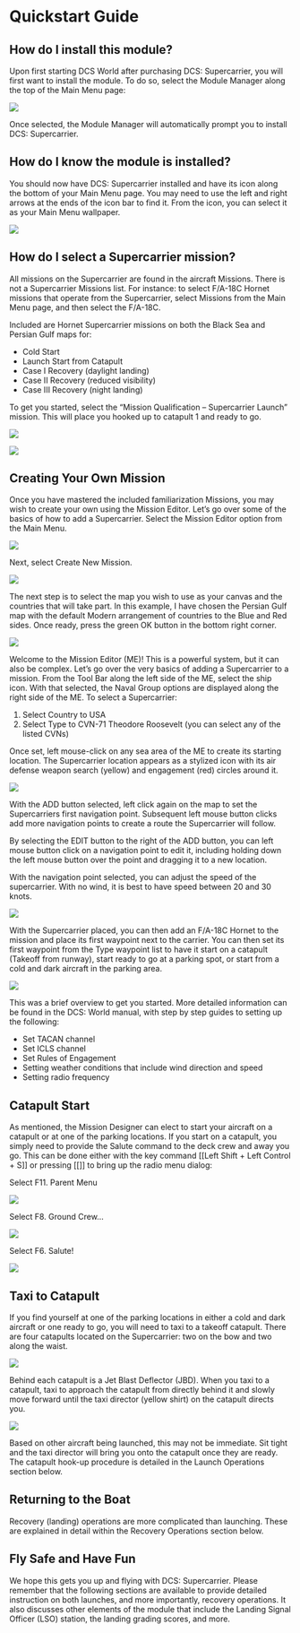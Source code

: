 # Quickstart Guide

## How do I install this module?

Upon first starting DCS World after purchasing DCS: Supercarrier, you will first want to install the module. To do
so, select the Module Manager along the top of the Main Menu page:

![](img/sc--006-005.jpg)

Once selected, the Module Manager will automatically prompt you to install DCS: Supercarrier.


## How do I know the module is installed?

You should now have DCS: Supercarrier installed and have its icon along the bottom of your Main Menu page.
You may need to use the left and right arrows at the ends of the icon bar to find it. From the icon, you can select
it as your Main Menu wallpaper.


![](img/sc--006-008.jpg)


## How do I select a Supercarrier mission?

All missions on the Supercarrier are found in the aircraft Missions. There is not a Supercarrier Missions list. For
instance: to select F/A-18C Hornet missions that operate from the Supercarrier, select Missions from the Main
Menu page, and then select the F/A-18C.

Included are Hornet Supercarrier missions on both the Black Sea and Persian Gulf maps for:
 - Cold Start
 - Launch Start from Catapult
 - Case I Recovery (daylight landing)
 - Case II Recovery (reduced visibility)
 - Case III Recovery (night landing)

To get you started, select the “Mission Qualification – Supercarrier Launch” mission. This will place you hooked
up to catapult 1 and ready to go.


![](img/sc--007-011.jpg)

![](img/sc--007-014.jpg)


## Creating Your Own Mission

Once you have mastered the included familiarization Missions, you may wish to create your own using the
Mission Editor. Let’s go over some of the basics of how to add a Supercarrier.
Select the Mission Editor option from the Main Menu.

![](img/sc--008-018.jpg)

Next, select Create New Mission.


![](img/sc--008-022.jpg)


The next step is to select the map you wish to use as your canvas and the countries that will take part. In this
example, I have chosen the Persian Gulf map with the default Modern arrangement of countries to the Blue and
Red sides. Once ready, press the green OK button in the bottom right corner.

![](img/sc--009-025.jpg)

Welcome to the Mission Editor (ME)! This is a powerful system, but it can also be complex. Let’s go over the
very basics of adding a Supercarrier to a mission. From the Tool Bar along the left side of the ME, select the
ship icon. With that selected, the Naval Group options are displayed along the right side of the ME. To select a
Supercarrier:

1. Select Country to USA
2. Select Type to CVN-71 Theodore Roosevelt (you can select any of the listed CVNs)

Once set, left mouse-click on any sea area of the ME to create its starting location.
The Supercarrier location appears as a stylized icon with its air defense weapon search (yellow) and
engagement (red) circles around it.


![](img/sc--009-028.jpg)


With the ADD button selected, left click again on the map to set the Supercarriers first navigation point.
Subsequent left mouse button clicks add more navigation points to create a route the Supercarrier will follow.

By selecting the EDIT button to the right of the ADD button, you can left mouse button click on a navigation
point to edit it, including holding down the left mouse button over the point and dragging it to a new location.

With the navigation point selected, you can adjust the speed of the supercarrier. With no wind, it is best to have
speed between 20 and 30 knots.


![](img/sc--010-031.jpg)


With the Supercarrier placed, you can then add an F/A-18C Hornet to the mission and place its first waypoint
next to the carrier. You can then set its first waypoint from the Type waypoint list to have it start on a catapult
(Takeoff from runway), start ready to go at a parking spot, or start from a cold and dark aircraft in the parking
area.


![](img/sc--010-034.jpg)


This was a brief overview to get you started. More detailed information can be found in the DCS: World manual,
with step by step guides to setting up the following:

 - Set TACAN channel
 - Set ICLS channel
 - Set Rules of Engagement
 - Setting weather conditions that include wind direction and speed
 - Setting radio frequency




## Catapult Start

As mentioned, the Mission Designer can elect to start your aircraft on a catapult or at one of the parking
locations. If you start on a catapult, you simply need to provide the Salute command to the deck crew and away
you go. This can be done either with the key command [[Left Shift + Left Control + S]] or pressing [[\]] to bring up the
radio menu dialog:

Select F11. Parent Menu

![](img/sc--011-037.jpg)



Select F8. Ground Crew…


![](img/sc--011-040.jpg)


Select F6. Salute!


![](img/sc--011-043.jpg)


## Taxi to Catapult

If you find yourself at one of the parking locations in either a cold and dark aircraft or one ready to go, you will
need to taxi to a takeoff catapult. There are four catapults located on the Supercarrier: two on the bow and two
along the waist.


![](img/sc--12-1.jpg)

Behind each catapult is a Jet Blast Deflector (JBD). When you taxi to a catapult, taxi to approach the catapult
from directly behind it and slowly move forward until the taxi director (yellow shirt) on the catapult directs you.


![](img/sc--012-048.jpg)

Based on other aircraft being launched, this may not be immediate. Sit tight and the taxi director will bring you
onto the catapult once they are ready.
The catapult hook-up procedure is detailed in the Launch Operations section below.

## Returning to the Boat

Recovery (landing) operations are more complicated than launching. These are explained in detail within the
Recovery Operations section below.

## Fly Safe and Have Fun

We hope this gets you up and flying with DCS: Supercarrier. Please remember that the following sections are
available to provide detailed instruction on both launches, and more importantly, recovery operations. It also
discusses other elements of the module that include the Landing Signal Officer (LSO) station, the landing
grading scores, and more.

